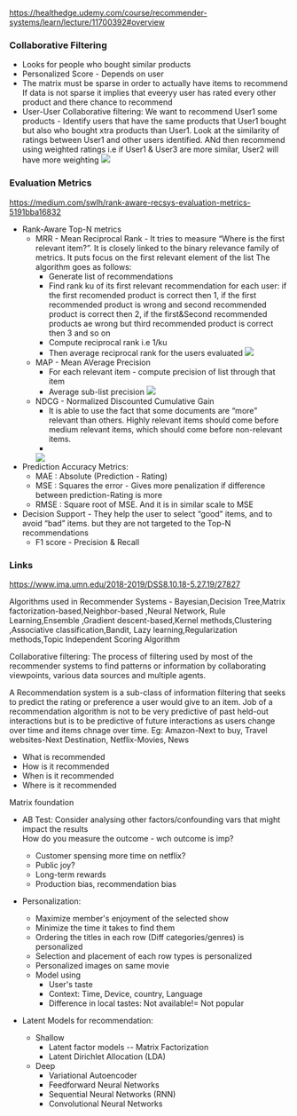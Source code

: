 https://healthedge.udemy.com/course/recommender-systems/learn/lecture/11700392#overview

### Collaborative Filtering
* Looks for people who bought similar products
* Personalized Score - Depends on user
* The matrix must be sparse in order to actually have items to recommend If data is not sparse it implies that eveeryy user has rated every other product and there chance to recommend
* User-User Collaborative filtering: We want to recommend User1 some products - Identify users that have the same products that User1 bought but also who bought xtra products than User1. Look at the similarity of ratings between User1 and other users identified. ANd then recommend using weighted ratings i.e if User1 & User3 are more similar, User2 will have more weighting 
![](https://miro.medium.com/max/963/1*aSq9viZGEYiWwL9uJ3Recw.png)

### Evaluation Metrics
https://medium.com/swlh/rank-aware-recsys-evaluation-metrics-5191bba16832 </br>
* Rank-Aware Top-N metrics
  * MRR - Mean Reciprocal Rank - It tries to measure “Where is the first relevant item?”. It is closely linked to the binary relevance family of metrics. It puts focus on the first relevant element of the list The algorithm goes as follows: 
    * Generate list of recommendations
    * Find rank ku of its first relevant recommendation for each user: if the first recomended product is correct then 1, if the first recommended product is wrong and second recommended product is correct then 2, if the first&Second recommended products ae wrong but third recommended product is correct then 3 and so on
    * Compute reciprocal rank i.e 1/ku
    * Then average reciprocal rank for the users evaluated
    ![](https://miro.medium.com/max/884/1*dR24Drmb9J5BLZp8ffjOGA.png)
  * MAP - Mean AVerage Precision
    * For each relevant item - compute precision of list through that item
    * Average sub-list precision
    ![](https://miro.medium.com/max/963/1*0xdZ-NWJLlf3m4oyjh0K5g.png)
  * NDCG - Normalized Discounted Cumulative Gain
    * It is able to use the fact that some documents are “more” relevant than others. Highly relevant items should come before medium relevant items, which should come before non-relevant items.
    *
    ![](https://miro.medium.com/max/963/1*W6cQB2kozFxedqVu9lpSVw.png)
* Prediction Accuracy Metrics:
  * MAE : Absolute (Prediction - Rating)
  * MSE : Squares the error - Gives more penalization if difference between prediction-Rating is more
  * RMSE : Square root of MSE. And it is in similar scale to MSE 
* Decision Support - They help the user to select “good” items, and to avoid “bad” items. but they are not targeted to the Top-N recommendations
  * F1 score - Precision & Recall

  








### Links
https://www.ima.umn.edu/2018-2019/DSS8.10.18-5.27.19/27827

Algorithms used in Recommender Systems - Bayesian,Decision Tree,Matrix factorization-based,Neighbor-based ,Neural Network, Rule Learning,Ensemble ,Gradient descent-based,Kernel methods,Clustering ,Associative classification,Bandit, Lazy learning,Regularization methods,Topic Independent Scoring Algorithm <br/>

Collaborative filtering: The process of filtering used by most of the recommender systems to find patterns or information by collaborating viewpoints, various data sources and multiple agents. <br/>

A Recommendation system is a sub-class of information filtering that seeks to predict the rating or preference a user would give to an item. Job of a recommendation algorithm is not to be very predictive of past held-out interactions but is to be predictive of future interactions as users change over time and items chnage over time.
Eg: Amazon-Next to buy, Travel websites-Next Destination, Netflix-Movies, News
* What is recommended
* How is it recommended
* When is it recommended
* Where is it recommended

Matrix foundation 
* AB Test: Consider analysing other factors/confounding vars that might impact the results </br>
How do you measure the outcome - wch outcome is imp? 
  * Customer spensing more time on netflix?
  * Public joy?
  * Long-term rewards
  * Production bias, recommendation bias
  
* Personalization: 
  * Maximize member's enjoyment of the selected show
  * Minimize the time it takes to find them
  * Ordering the titles in each row (Diff categories/genres) is personalized
  * Selection and placement of each row types is personalized
  * Personalized images on same movie
  * Model using
    * User's taste
    * Context: Time, Device, country, Language
    * Difference in local tastes: Not available!= Not popular 

* Latent Models for recommendation:
  * Shallow
    * Latent factor models -- Matrix Factorization
    * Latent Dirichlet Allocation (LDA)
  * Deep
    * Variational Autoencoder
    * Feedforward Neural Networks
    * Sequential Neural Networks (RNN)
    * Convolutional Neural Networks
    
    
    
    


